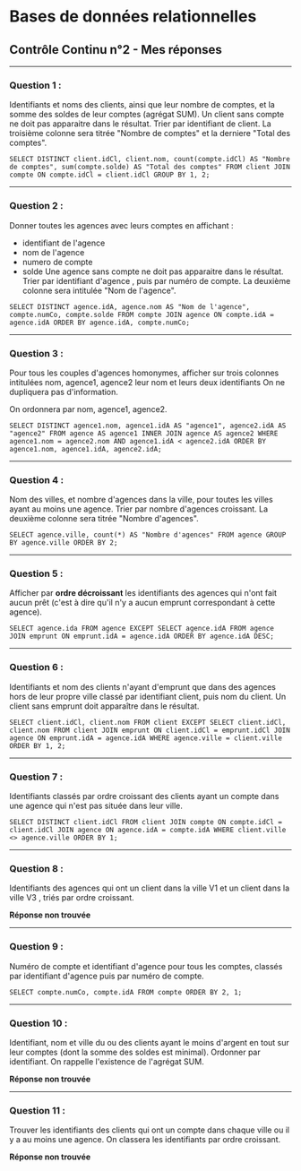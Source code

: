 # Bases de données relationnelles
## Contrôle Continu n°2 - Mes réponses
-----------------

### Question 1 :
Identifiants et noms des clients, ainsi que leur nombre de comptes, et la somme des soldes de leur comptes (agrégat SUM).
Un client sans compte ne doit pas apparaitre dans le résultat.
Trier par identifiant de client.
La troisième colonne sera titrée "Nombre de comptes" et la derniere "Total des comptes".

`SELECT DISTINCT client.idCl,
client.nom,
count(compte.idCl) AS "Nombre de comptes",
sum(compte.solde) AS "Total des comptes"
FROM client
JOIN compte ON compte.idCl = client.idCl
GROUP BY 1, 2;`

-----------------

### Question 2 :
Donner toutes les agences avec leurs comptes en affichant :
- identifiant de l'agence
- nom de l'agence
- numero de compte
- solde
Une agence sans compte ne doit pas apparaitre dans le résultat.
Trier par identifiant d'agence , puis par numéro de compte.
La deuxième colonne sera intitulée "Nom de l'agence".

`SELECT DISTINCT
agence.idA,
agence.nom AS "Nom de l'agence",
compte.numCo,
compte.solde
FROM compte
JOIN agence ON compte.idA = agence.idA
ORDER BY agence.idA, compte.numCo;`

-----------------

### Question 3 :
Pour tous les couples d'agences homonymes, afficher sur trois colonnes intitulées nom, agence1, agence2 leur nom et leurs deux identifiants
On ne dupliquera pas d'information.

On ordonnera par nom, agence1, agence2.

`SELECT DISTINCT
agence1.nom,
agence1.idA AS "agence1",
agence2.idA AS "agence2"
FROM agence AS agence1
INNER JOIN agence AS agence2
WHERE agence1.nom = agence2.nom AND agence1.idA < agence2.idA
ORDER BY agence1.nom, agence1.idA, agence2.idA;`

-----------------

### Question 4 :
Nom des villes, et nombre d'agences dans la ville, pour toutes les villes ayant au moins une agence.
Trier par nombre d'agences croissant.
La deuxième colonne sera titrée "Nombre d'agences".

`SELECT
agence.ville,
count(*) AS "Nombre d'agences"
FROM agence
GROUP BY agence.ville
ORDER BY 2;`

-----------------

### Question 5 :
Afficher par **ordre décroissant** les identifiants des agences qui n'ont fait aucun prêt (c'est à dire qu'il n'y a aucun emprunt correspondant à cette agence).

`SELECT agence.ida
FROM agence
EXCEPT
SELECT agence.idA
FROM agence
JOIN emprunt ON emprunt.idA = agence.idA
ORDER BY agence.idA DESC;`

-----------------

### Question 6 :
Identifiants et nom des clients n'ayant d'emprunt que dans des agences hors de leur propre ville classé par identifiant client, puis nom du client.
Un client sans emprunt doit apparaître dans le résultat.

`SELECT client.idCl,
client.nom
FROM client
EXCEPT
SELECT client.idCl,
client.nom
FROM client
JOIN emprunt ON client.idCl = emprunt.idCl
JOIN agence ON emprunt.idA = agence.idA
WHERE agence.ville = client.ville
ORDER BY 1, 2;`

-----------------

### Question 7 :
Identifiants classés par ordre croissant des clients ayant un compte dans une agence qui n'est pas située dans leur ville.

`SELECT DISTINCT client.idCl
FROM client
JOIN compte ON compte.idCl = client.idCl
JOIN agence ON agence.idA = compte.idA
WHERE client.ville <> agence.ville
ORDER BY 1;`

-----------------

### Question 8 :
Identifiants des agences qui ont un client dans la ville V1 et un client dans la ville V3 , triés par ordre croissant.

**Réponse non trouvée**

-----------------

### Question 9 :
Numéro de compte et identifiant d'agence pour tous les comptes, classés par identifiant d'agence puis par numéro de compte.

`SELECT compte.numCo, compte.idA
FROM compte
ORDER BY 2, 1;`

-----------------

### Question 10 :
Identifiant, nom et ville du ou des clients ayant le moins d'argent en tout sur leur comptes (dont la somme des soldes est minimal).
Ordonner par identifiant.
On rappelle l'existence de l'agrégat SUM.

**Réponse non trouvée**

-----------------

### Question 11 :
Trouver les identifiants des clients qui ont un compte dans chaque ville ou il y a au moins une agence.
On classera les identifiants par ordre croissant.

**Réponse non trouvée**
